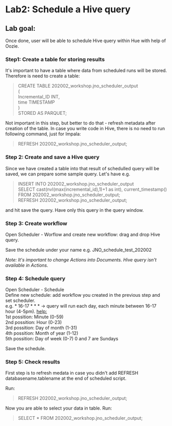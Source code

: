 # Lab2: Schedule a Hive query

## Lab goal: 
Once done, user will be able to schedule Hive query within Hue with help of Oozie. 

### Step1: Create a table for storing results
It's important to have a table where data from scheduled runs will be stored. Therefore is need to create a table: 

> CREATE TABLE 202002_workshop.jno_scheduler_output <br>
> ( <br>
> Incremental_ID INT, <br> 
> time TIMESTAMP <br> 
> ) <br>
> STORED AS PARQUET; 

Not important in this step, but better to do that - refresh metadata after creation of the table. In case you write code in Hive, there is no need to run following command, just for Impala: 

> REFRESH 202002_workshop.jno_scheduler_output; 


### Step 2: Create and save a Hive query
Since we have created a table into that result of schedulled query will be saved, we can prepare some sample query. Let's have e.g.

> INSERT INTO 202002_workshop.jno_scheduler_output <br>
> SELECT cast(nvl(max(incremental_id),1)+1 as int), current_timestamp() FROM 202002_workshop.jno_scheduler_output; <br>
> REFRESH 202002_workshop.jno_scheduler_output; <br>

and hit save the query. Have only this query in the query window. 

### Step 3: Create workflow
Open Scheduler - Worflow and create new workflow: drag and drop Hive query. 

Save the schedule under your name e.g. JNO_schedule_test_202002

<i> Note: It's important to change Actions into Documents. Hive query isn't available in Actions. </i>

### Step 4: Schedule query
Open Scheduler - Schedule </br>
Define new schedule: add workflow you created in the previous step and set scheduler. </br>
e.g. * 16-17 * * *  -> query will run each day, each minute between 16-17 hour (4-5pm). 
<u> help: </u> </br>
1st possition: Minute (0-59) </br>
2nd possition: Hour (0-23)</br>
3rd possition: Day of month (1-31) </br>
4th possition: Month of year (1-12) </br>
5th possition: Day of week (0-7) 0 and 7 are Sundays </br>
               


Save the schedule.

### Step 5: Check results
First step is to refresh medata in case you didn't add REFRESH databasename.tablename at the end of scheduled script.

Run:
> REFRESH 202002_workshop.jno_scheduler_output; 

Now you are able to select your data in table. Run: 
> SELECT * FROM 202002_workshop.jno_scheduler_output;

